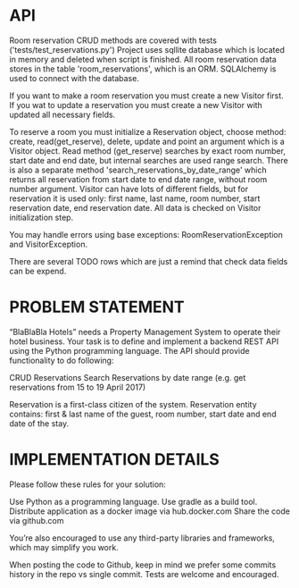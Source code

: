# API
Room reservation CRUD methods are covered with tests ('tests/test_reservations.py')
Project uses sqllite database which is located in memory and deleted when script 
is finished. All room reservation data stores in the table 'room_reservations',
which is an ORM. SQLAlchemy is used to connect with the database.

If you want to make a room reservation you must create a new Visitor first.
If you wat to update a reservation you must create a new Visitor with updated all
necessary fields.

To reserve a room you must initialize a Reservation object, choose method: 
create, read(get_reserve), delete, update and point an argument which 
is a Visitor object. Read method (get_reserve) searches by exact room number,
start date and end date, but internal searches are used range search.
There is also a separate method 'search_reservations_by_date_range' which
returns all reservation from start date to end date range, without room number argument.
Visitor can have lots of different fields, but for reservation it is used only:
first name, last name, room number, start reservation date, end reservation date.
All data is checked on Visitor initialization step. 

You may handle errors using base exceptions: RoomReservationException and VisitorException.

There are several TODO rows which are just a remind that check data fields 
can be expend.

# PROBLEM STATEMENT

“BlaBlaBla Hotels” needs a Property Management System to operate their hotel business. 
Your task is to define and implement a backend REST API using the Python programming language. 
The API should provide functionality to do following:

CRUD Reservations
Search Reservations by date range (e.g. get reservations from 15 to 19 April 2017)

Reservation is a first-class citizen of the system. 
Reservation entity contains: first & last name of the guest, room number, 
start date and end date of the stay.


# IMPLEMENTATION DETAILS

Please follow these rules for your solution:

Use Python as a programming language.
Use gradle as a build tool.
Distribute application as a docker image via hub.docker.com
Share the code via github.com

You’re also encouraged to use any third-party libraries and frameworks, 
which may simplify you work.

When posting the code to Github, keep in mind we prefer some commits 
history in the repo vs single commit. Tests are welcome and encouraged.
